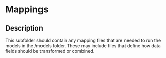 # Mappings

## Description
This subfolder should contain any mapping files that are needed to run the models in the /models folder. These may include files that define how data fields should be transformed or combined.